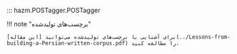 ::: hazm.POSTagger.POSTagger

!!! note "برچسب‌های تولیدشده"

    برای آشنایی با برچسب‌های تولیدشده می‌توانید [این مقاله](../Lessons-from-building-a-Persian-written-corpus.pdf) را مطالعه کنید.

